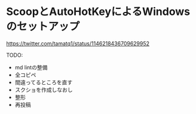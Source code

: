 # ScoopとAutoHotKeyによるWindowsのセットアップ

https://twitter.com/tamatq1/status/1146218436709629952

TODO:

- md lintの整備
- 全コピペ
- 間違ってるところを直す
- スクショを作成しなおし
- 整形
- 再投稿
